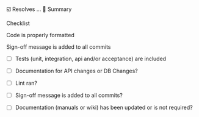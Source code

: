 ☑️ Resolves ...
🚧 Summary

Checklist

Code is properly formatted

Sign-off message is added to all commits

- [ ] Tests (unit, integration, api and/or acceptance) are included

- [ ] Documentation for API changes or DB Changes?

- [ ] Lint ran?

- [ ] Sign-off message is added to all commits?

- [ ] Documentation (manuals or wiki) has been updated or is not required?